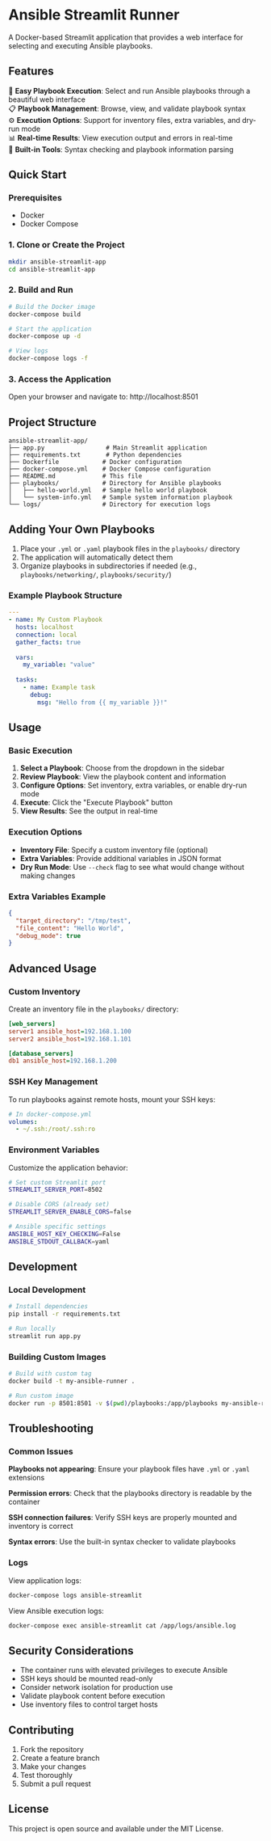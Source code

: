 # Ansible Streamlit Runner

A Docker-based Streamlit application that provides a web interface for selecting and executing Ansible playbooks.

## Features

🚀 **Easy Playbook Execution**: Select and run Ansible playbooks through a beautiful web interface  
📋 **Playbook Management**: Browse, view, and validate playbook syntax  
⚙️ **Execution Options**: Support for inventory files, extra variables, and dry-run mode  
📊 **Real-time Results**: View execution output and errors in real-time  
🔧 **Built-in Tools**: Syntax checking and playbook information parsing  

## Quick Start

### Prerequisites

- Docker
- Docker Compose

### 1. Clone or Create the Project

```bash
mkdir ansible-streamlit-app
cd ansible-streamlit-app
```

### 2. Build and Run

```bash
# Build the Docker image
docker-compose build

# Start the application
docker-compose up -d

# View logs
docker-compose logs -f
```

### 3. Access the Application

Open your browser and navigate to: http://localhost:8501

## Project Structure

```
ansible-streamlit-app/
├── app.py                 # Main Streamlit application
├── requirements.txt       # Python dependencies
├── Dockerfile            # Docker configuration
├── docker-compose.yml    # Docker Compose configuration
├── README.md             # This file
├── playbooks/            # Directory for Ansible playbooks
│   ├── hello-world.yml   # Sample hello world playbook
│   └── system-info.yml   # Sample system information playbook
└── logs/                 # Directory for execution logs
```

## Adding Your Own Playbooks

1. Place your `.yml` or `.yaml` playbook files in the `playbooks/` directory
2. The application will automatically detect them
3. Organize playbooks in subdirectories if needed (e.g., `playbooks/networking/`, `playbooks/security/`)

### Example Playbook Structure

```yaml
---
- name: My Custom Playbook
  hosts: localhost
  connection: local
  gather_facts: true
  
  vars:
    my_variable: "value"
    
  tasks:
    - name: Example task
      debug:
        msg: "Hello from {{ my_variable }}!"
```

## Usage

### Basic Execution

1. **Select a Playbook**: Choose from the dropdown in the sidebar
2. **Review Playbook**: View the playbook content and information
3. **Configure Options**: Set inventory, extra variables, or enable dry-run mode
4. **Execute**: Click the "Execute Playbook" button
5. **View Results**: See the output in real-time

### Execution Options

- **Inventory File**: Specify a custom inventory file (optional)
- **Extra Variables**: Provide additional variables in JSON format
- **Dry Run Mode**: Use `--check` flag to see what would change without making changes

### Extra Variables Example

```json
{
  "target_directory": "/tmp/test",
  "file_content": "Hello World",
  "debug_mode": true
}
```

## Advanced Usage

### Custom Inventory

Create an inventory file in the `playbooks/` directory:

```ini
[web_servers]
server1 ansible_host=192.168.1.100
server2 ansible_host=192.168.1.101

[database_servers]
db1 ansible_host=192.168.1.200
```

### SSH Key Management

To run playbooks against remote hosts, mount your SSH keys:

```yaml
# In docker-compose.yml
volumes:
  - ~/.ssh:/root/.ssh:ro
```

### Environment Variables

Customize the application behavior:

```bash
# Set custom Streamlit port
STREAMLIT_SERVER_PORT=8502

# Disable CORS (already set)
STREAMLIT_SERVER_ENABLE_CORS=false

# Ansible specific settings
ANSIBLE_HOST_KEY_CHECKING=False
ANSIBLE_STDOUT_CALLBACK=yaml
```

## Development

### Local Development

```bash
# Install dependencies
pip install -r requirements.txt

# Run locally
streamlit run app.py
```

### Building Custom Images

```bash
# Build with custom tag
docker build -t my-ansible-runner .

# Run custom image
docker run -p 8501:8501 -v $(pwd)/playbooks:/app/playbooks my-ansible-runner
```

## Troubleshooting

### Common Issues

**Playbooks not appearing**: Ensure your playbook files have `.yml` or `.yaml` extensions

**Permission errors**: Check that the playbooks directory is readable by the container

**SSH connection failures**: Verify SSH keys are properly mounted and inventory is correct

**Syntax errors**: Use the built-in syntax checker to validate playbooks

### Logs

View application logs:
```bash
docker-compose logs ansible-streamlit
```

View Ansible execution logs:
```bash
docker-compose exec ansible-streamlit cat /app/logs/ansible.log
```

## Security Considerations

- The container runs with elevated privileges to execute Ansible
- SSH keys should be mounted read-only
- Consider network isolation for production use
- Validate playbook content before execution
- Use inventory files to control target hosts

## Contributing

1. Fork the repository
2. Create a feature branch
3. Make your changes
4. Test thoroughly
5. Submit a pull request

## License

This project is open source and available under the MIT License. 